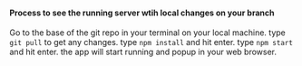 #### Process to see the running server wtih local changes on your branch

Go to the base of the git repo in your terminal on your local machine.
type `git pull` to get any changes.
type `npm install` and hit enter. <!-- this installs all of the needed node modules -->
type `npm start` and hit enter. <!-- this runs the app locally and opens it in the browser -->
the app will start running and popup in your web browser.
